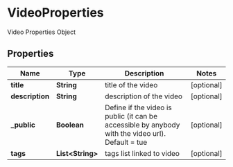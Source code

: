 

# VideoProperties

Video Properties Object

## Properties

| Name | Type | Description | Notes |
|------------ | ------------- | ------------- | -------------|
|**title** | **String** | title of the video |  [optional] |
|**description** | **String** | description of the video |  [optional] |
|**_public** | **Boolean** | Define if the video is public (it can be accessible by anybody with the video url). Default &#x3D; tue |  [optional] |
|**tags** | **List&lt;String&gt;** | tags list linked to video |  [optional] |



